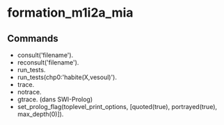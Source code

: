 # formation_m1i2a_mia

## Commands

- consult('filename').
- reconsult('filename').
- run_tests.
- run_tests(chp0:'habite(X,vesoul)').
- trace.
- notrace.
- gtrace. (dans SWI-Prolog)
- set_prolog_flag(toplevel_print_options, [quoted(true), portrayed(true), max_depth(0)]).
